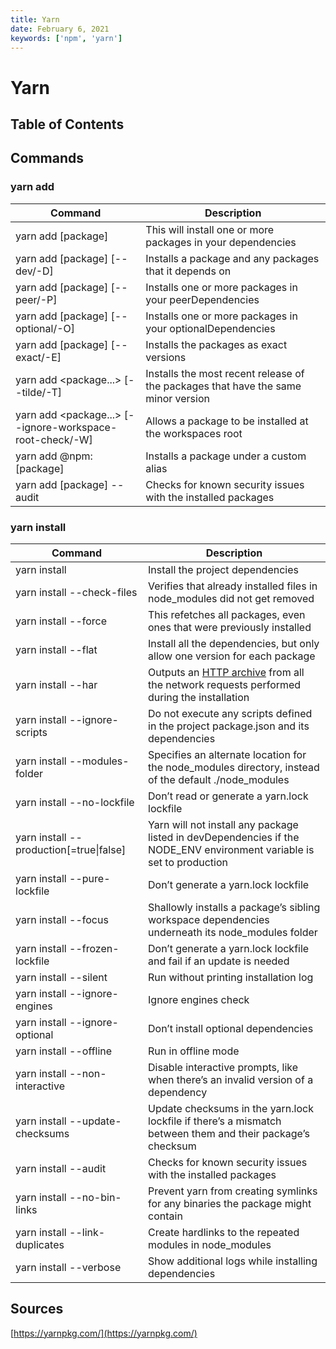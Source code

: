 ```yaml
---
title: Yarn
date: February 6, 2021
keywords: ['npm', 'yarn']
---
```


# Yarn

## Table of Contents

## Commands

### yarn add

| Command                                                  | Description                                                                       |
| -------------------------------------------------------- | --------------------------------------------------------------------------------- |
| yarn add [package]                                       | This will install one or more packages in your dependencies                       |
| yarn add [package] [--dev/-D]                            | Installs a package and any packages that it depends on                            |
| yarn add [package] [--peer/-P]                           | Installs one or more packages in your peerDependencies                            |
| yarn add [package] [--optional/-O]                       | Installs one or more packages in your optionalDependencies                        |
| yarn add [package] [--exact/-E]                          | Installs the packages as exact versions                                           |
| yarn add <package...> [--tilde/-T]                       | Installs the most recent release of the packages that have the same minor version |
| yarn add <package...> [--ignore-workspace-root-check/-W] | Allows a package to be installed at the workspaces root                           |
| yarn add <alias-package>@npm:[package]                   | Installs a package under a custom alias                                           |
| yarn add [package] --audit                               | Checks for known security issues with the installed packages                      |

### yarn install

| Command                                 | Description                                                                                                                   |
| --------------------------------------- | ----------------------------------------------------------------------------------------------------------------------------- |
| yarn install                            | Install the project dependencies                                                                                              |
| yarn install --check-files              | Verifies that already installed files in node_modules did not get removed                                                     |
| yarn install --force                    | This refetches all packages, even ones that were previously installed                                                         |
| yarn install --flat                     | Install all the dependencies, but only allow one version for each package                                                     |
| yarn install --har                      | Outputs an [HTTP archive](https://en.wikipedia.org/wiki/.har) from all the network requests performed during the installation |
| yarn install --ignore-scripts           | Do not execute any scripts defined in the project package.json and its dependencies                                           |
| yarn install --modules-folder <path>    | Specifies an alternate location for the node_modules directory, instead of the default ./node_modules                         |
| yarn install --no-lockfile              | Don’t read or generate a yarn.lock lockfile                                                                                   |
| yarn install --production[=true\|false] | Yarn will not install any package listed in devDependencies if the NODE_ENV environment variable is set to production         |
| yarn install --pure-lockfile            | Don’t generate a yarn.lock lockfile                                                                                           |
| yarn install --focus                    | Shallowly installs a package’s sibling workspace dependencies underneath its node_modules folder                              |
| yarn install --frozen-lockfile          | Don’t generate a yarn.lock lockfile and fail if an update is needed                                                           |
| yarn install --silent                   | Run without printing installation log                                                                                         |
| yarn install --ignore-engines           | Ignore engines check                                                                                                          |
| yarn install --ignore-optional          | Don’t install optional dependencies                                                                                           |
| yarn install --offline                  | Run in offline mode                                                                                                           |
| yarn install --non-interactive          | Disable interactive prompts, like when there’s an invalid version of a dependency                                             |
| yarn install --update-checksums         | Update checksums in the yarn.lock lockfile if there’s a mismatch between them and their package’s checksum                    |
| yarn install --audit                    | Checks for known security issues with the installed packages                                                                  |
| yarn install --no-bin-links             | Prevent yarn from creating symlinks for any binaries the package might contain                                                |
| yarn install --link-duplicates          | Create hardlinks to the repeated modules in node_modules                                                                      |
| yarn install --verbose                  | Show additional logs while installing dependencies                                                                            |

## Sources

[https://yarnpkg.com/](https://yarnpkg.com/)
